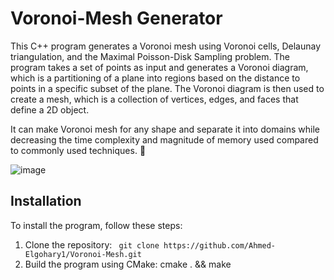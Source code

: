 # Voronoi-Mesh Generator

This C++ program generates a Voronoi mesh using Voronoi cells, Delaunay triangulation, and the Maximal Poisson-Disk Sampling problem. The program takes a set of points as input and generates a Voronoi diagram, which is a partitioning of a plane into regions based on the distance to points in a specific subset of the plane. The Voronoi diagram is then used to create a mesh, which is a collection of vertices, edges, and faces that define a 2D object.

It can make Voronoi mesh for any shape and separate it into domains while decreasing the time complexity and magnitude of memory used
compared to commonly used techniques. 🦄


![image](https://user-images.githubusercontent.com/67281513/163812327-268938fe-f250-46a2-a6cc-026a57ef0fe2.png)


## Installation

To install the program, follow these steps:

1. Clone the repository:
``` git clone https://github.com/Ahmed-Elgohary1/Voronoi-Mesh.git```
2. Build the program using CMake: cmake . && make

